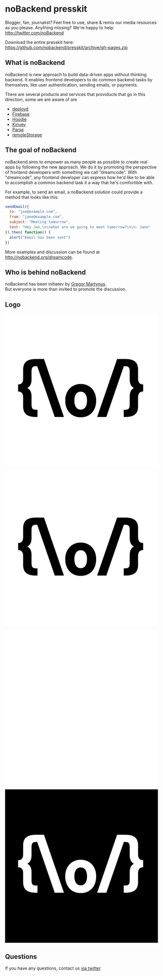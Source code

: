noBackend presskit
==================

Blogger, fan, journalist? Feel free to use, share & remix 
our media resources as you please. Anything missing?
We're happy to help: http://twitter.com/noBackend

Download the entire presskit here:
https://github.com/nobackend/presskit/archive/gh-pages.zip


What is noBackend
-----------------

noBackend is new approach to build data-driven apps without thinking backend.
It enables frontend developers to do common backend tasks by themselves,
like user authentication, sending emails, or payments.

There are several products and services that providucts that go in this direction,
some we are aware of are

* [deployd](http://deployd.com/)
* [Firebase](https://www.firebase.com/)
* [Hoodie](http://hood.ie/)
* [Kinvey](http://www.kinvey.com/)
* [Parse](https://parse.com/)
* [remoteStorage](http://remotestorage.io/)


The goal of noBackend
---------------------

noBackend aims to empower as many people as possible to create real apps by following
the new approach. We do it by promoting the perspective of frontend developers with
something we call "dreamcode". With "dreamcode", any frontend developer can express 
how he'd like to be able to accomplish a common backend task it a way that he's comfortible
with.

For example, to send an email, a noBackend solution could provide a method that looks like
this:

```js
sendEmail({
  to: "joe@example.com",
  from: "jane@example.com",
  subject: "Meeting tomorrow",
  text: "Hey Joe,\n\nwhen are we going to meet tomorrow?\n\n– Jane"
}).then( function() { 
  alert("Email has been sent") 
})
```

More examples and discussion can be found at http://nobackend.org/dreamcode.


Who is behind noBackend
-----------------------

noBackend has been initiatev by [Gregor Martynus](https://twitter.com/gr2m).  
But everyone is more than invited to promote the discussion.


Logo
----

![logo-black-alpha.png](logo/logo-black-alpha.png)

![logo-black.png](logo/logo-black.png)

![logo-white-alpha-shiny.png](logo/logo-white-alpha-shiny.png)

![logo-white.png](logo/logo-white.png)


Questions
---------

If you have any questions, contact us [via twitter](http://twitter.com/noBackend)
